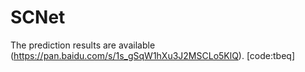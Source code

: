 # SCNet
The prediction results are available (https://pan.baidu.com/s/1s_gSqW1hXu3J2MSCLo5KlQ). [code:tbeq]
